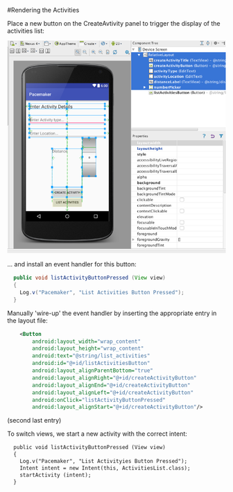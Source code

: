 #Rendering the Activities

Place a new button on the CreateAvtivity panel to trigger the display of the activities list:

![](img/a27.png)

... and install an event handler for this button:

~~~java
  public void listActivityButtonPressed (View view) 
  {
    Log.v("Pacemaker", "List Activities Button Pressed");
  }
~~~

Manually 'wire-up' the event handler by inserting the appropriate entry in the layout file:

~~~xml
    <Button
        android:layout_width="wrap_content"
        android:layout_height="wrap_content"
        android:text="@string/list_activities"
        android:id="@+id/listActivitiesButton"
        android:layout_alignParentBottom="true"
        android:layout_alignRight="@+id/createActivityButton"
        android:layout_alignEnd="@+id/createActivityButton"
        android:layout_alignLeft="@+id/createActivityButton"
        android:onClick="listActivityButtonPressed"
        android:layout_alignStart="@+id/createActivityButton"/>
~~~

(second last entry)

To switch views, we start a new activity with the correct intent:

~~~
  public void listActivityButtonPressed (View view) 
  {
    Log.v("Pacemaker", "List Activityies Button Pressed");
    Intent intent = new Intent(this, ActivitiesList.class);
    startActivity (intent);
  }
~~~